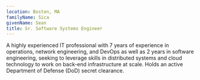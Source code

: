 ```yaml
---
location: Boston, MA
familyName: Sica
givenName: Sean
title: Sr. Software Systems Engineer
---
```


A highly experienced IT professional with 7 years of experience in operations, network engineering, and DevOps as well as 2 years in software engineering, seeking to leverage skills in distributed systems and cloud technology to work on back-end infrastructure at scale. Holds an active Department of Defense (DoD) secret clearance.

